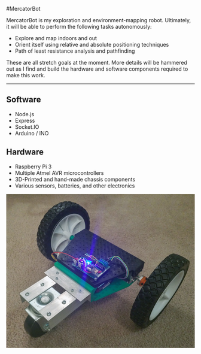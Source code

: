 #MercatorBot

MercatorBot is my exploration and environment-mapping robot. Ultimately, it will be able to perform the following tasks autonomously:
- Explore and map indoors and out
- Orient itself using relative and absolute positioning techniques
- Path of least resistance analysis and pathfinding

These are all stretch goals at the moment. More details will be hammered out as I find and build the hardware and software components required to make this work.

---

## Software
- Node.js
- Express
- Socket.IO
- Arduino / INO

## Hardware
- Raspberry Pi 3
- Multiple Atmel AVR microcontrollers
- 3D-Printed and hand-made chassis components
- Various sensors, batteries, and other electronics

![Robot chassis](chassis.jpg)

